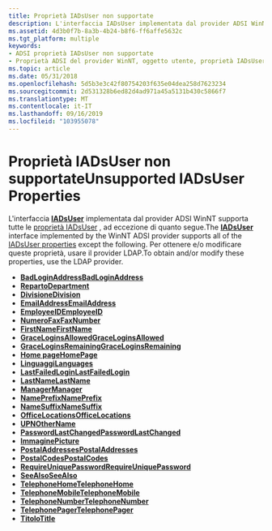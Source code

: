 ```yaml
---
title: Proprietà IADsUser non supportate
description: L'interfaccia IADsUser implementata dal provider ADSI WinNT supporta tutte le proprietà IADsUser, ad eccezione di quanto segue. Per ottenere e/o modificare queste proprietà, usare il provider LDAP.
ms.assetid: 4d3b0f7b-8a3b-4b24-b8f6-ff6affe5632c
ms.tgt_platform: multiple
keywords:
- ADSI proprietà IADsUser non supportate
- Proprietà ADSI del provider WinNT, oggetto utente, proprietà IADsUser non supportate
ms.topic: article
ms.date: 05/31/2018
ms.openlocfilehash: 5d5b3e3c42f80754203f635e04dea258d7623234
ms.sourcegitcommit: 2d531328b6ed82d4ad971a45a5131b430c5866f7
ms.translationtype: MT
ms.contentlocale: it-IT
ms.lasthandoff: 09/16/2019
ms.locfileid: "103955078"
---
```

# <a name="unsupported-iadsuser-properties"></a><span data-ttu-id="2112e-106">Proprietà IADsUser non supportate</span><span class="sxs-lookup"><span data-stu-id="2112e-106">Unsupported IADsUser Properties</span></span>

<span data-ttu-id="2112e-107">L'interfaccia [**IADsUser**](/windows/desktop/api/Iads/nn-iads-iadsuser) implementata dal provider ADSI WinNT supporta tutte le [proprietà IADsUser](iadsuser-property-methods.md) , ad eccezione di quanto segue.</span><span class="sxs-lookup"><span data-stu-id="2112e-107">The [**IADsUser**](/windows/desktop/api/Iads/nn-iads-iadsuser) interface implemented by the WinNT ADSI provider supports all of the [IADsUser properties](iadsuser-property-methods.md) except the following.</span></span> <span data-ttu-id="2112e-108">Per ottenere e/o modificare queste proprietà, usare il provider LDAP.</span><span class="sxs-lookup"><span data-stu-id="2112e-108">To obtain and/or modify these properties, use the LDAP provider.</span></span>

-   [<span data-ttu-id="2112e-109">**BadLoginAddress**</span><span class="sxs-lookup"><span data-stu-id="2112e-109">**BadLoginAddress**</span></span>](iadsuser-property-methods.md)
-   [<span data-ttu-id="2112e-110">**Reparto**</span><span class="sxs-lookup"><span data-stu-id="2112e-110">**Department**</span></span>](iadsuser-property-methods.md)
-   [<span data-ttu-id="2112e-111">**Divisione**</span><span class="sxs-lookup"><span data-stu-id="2112e-111">**Division**</span></span>](iadsuser-property-methods.md)
-   [<span data-ttu-id="2112e-112">**EmailAddress**</span><span class="sxs-lookup"><span data-stu-id="2112e-112">**EmailAddress**</span></span>](iadsuser-property-methods.md)
-   [<span data-ttu-id="2112e-113">**EmployeeID**</span><span class="sxs-lookup"><span data-stu-id="2112e-113">**EmployeeID**</span></span>](iadsuser-property-methods.md)
-   [<span data-ttu-id="2112e-114">**NumeroFax**</span><span class="sxs-lookup"><span data-stu-id="2112e-114">**FaxNumber**</span></span>](iadsuser-property-methods.md)
-   [<span data-ttu-id="2112e-115">**FirstName**</span><span class="sxs-lookup"><span data-stu-id="2112e-115">**FirstName**</span></span>](iadsuser-property-methods.md)
-   [<span data-ttu-id="2112e-116">**GraceLoginsAllowed**</span><span class="sxs-lookup"><span data-stu-id="2112e-116">**GraceLoginsAllowed**</span></span>](iadsuser-property-methods.md)
-   [<span data-ttu-id="2112e-117">**GraceLoginsRemaining**</span><span class="sxs-lookup"><span data-stu-id="2112e-117">**GraceLoginsRemaining**</span></span>](iadsuser-property-methods.md)
-   [<span data-ttu-id="2112e-118">**Home page**</span><span class="sxs-lookup"><span data-stu-id="2112e-118">**HomePage**</span></span>](iadsuser-property-methods.md)
-   [<span data-ttu-id="2112e-119">**Linguaggi**</span><span class="sxs-lookup"><span data-stu-id="2112e-119">**Languages**</span></span>](iadsuser-property-methods.md)
-   [<span data-ttu-id="2112e-120">**LastFailedLogin**</span><span class="sxs-lookup"><span data-stu-id="2112e-120">**LastFailedLogin**</span></span>](iadsuser-property-methods.md)
-   [<span data-ttu-id="2112e-121">**LastName**</span><span class="sxs-lookup"><span data-stu-id="2112e-121">**LastName**</span></span>](iadsuser-property-methods.md)
-   [<span data-ttu-id="2112e-122">**Manager**</span><span class="sxs-lookup"><span data-stu-id="2112e-122">**Manager**</span></span>](iadsuser-property-methods.md)
-   [<span data-ttu-id="2112e-123">**NamePrefix**</span><span class="sxs-lookup"><span data-stu-id="2112e-123">**NamePrefix**</span></span>](iadsuser-property-methods.md)
-   [<span data-ttu-id="2112e-124">**NameSuffix**</span><span class="sxs-lookup"><span data-stu-id="2112e-124">**NameSuffix**</span></span>](iadsuser-property-methods.md)
-   [<span data-ttu-id="2112e-125">**OfficeLocations**</span><span class="sxs-lookup"><span data-stu-id="2112e-125">**OfficeLocations**</span></span>](iadsuser-property-methods.md)
-   [<span data-ttu-id="2112e-126">**UPN**</span><span class="sxs-lookup"><span data-stu-id="2112e-126">**OtherName**</span></span>](iadsuser-property-methods.md)
-   [<span data-ttu-id="2112e-127">**PasswordLastChanged**</span><span class="sxs-lookup"><span data-stu-id="2112e-127">**PasswordLastChanged**</span></span>](iadsuser-property-methods.md)
-   [<span data-ttu-id="2112e-128">**Immagine**</span><span class="sxs-lookup"><span data-stu-id="2112e-128">**Picture**</span></span>](iadsuser-property-methods.md)
-   [<span data-ttu-id="2112e-129">**PostalAddresses**</span><span class="sxs-lookup"><span data-stu-id="2112e-129">**PostalAddresses**</span></span>](iadsuser-property-methods.md)
-   [<span data-ttu-id="2112e-130">**PostalCodes**</span><span class="sxs-lookup"><span data-stu-id="2112e-130">**PostalCodes**</span></span>](iadsuser-property-methods.md)
-   [<span data-ttu-id="2112e-131">**RequireUniquePassword**</span><span class="sxs-lookup"><span data-stu-id="2112e-131">**RequireUniquePassword**</span></span>](iadsuser-property-methods.md)
-   [<span data-ttu-id="2112e-132">**SeeAlso**</span><span class="sxs-lookup"><span data-stu-id="2112e-132">**SeeAlso**</span></span>](iadsuser-property-methods.md)
-   [<span data-ttu-id="2112e-133">**TelephoneHome**</span><span class="sxs-lookup"><span data-stu-id="2112e-133">**TelephoneHome**</span></span>](iadsuser-property-methods.md)
-   [<span data-ttu-id="2112e-134">**TelephoneMobile**</span><span class="sxs-lookup"><span data-stu-id="2112e-134">**TelephoneMobile**</span></span>](iadsuser-property-methods.md)
-   [<span data-ttu-id="2112e-135">**TelephoneNumber**</span><span class="sxs-lookup"><span data-stu-id="2112e-135">**TelephoneNumber**</span></span>](iadsuser-property-methods.md)
-   [<span data-ttu-id="2112e-136">**TelephonePager**</span><span class="sxs-lookup"><span data-stu-id="2112e-136">**TelephonePager**</span></span>](iadsuser-property-methods.md)
-   [<span data-ttu-id="2112e-137">**Titolo**</span><span class="sxs-lookup"><span data-stu-id="2112e-137">**Title**</span></span>](iadsuser-property-methods.md)

 

 




